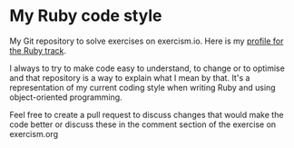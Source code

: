 # My Ruby code style

My Git repository to solve exercises on exercism.io. Here is my [profile for the Ruby track](https://exercism.org/profiles/AlexB52).

I always to try to make code easy to understand, to change or to optimise and that repository is a way to explain what I mean by that. It's a representation of my current coding style when writing Ruby and using object-oriented programming.

Feel free to create a pull request to discuss changes that would make the code better or discuss these in the comment section of the exercise on exercism.org
